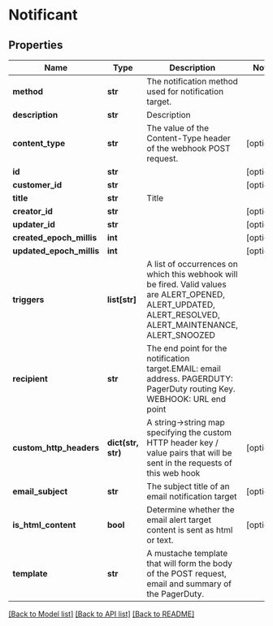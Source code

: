 # Notificant

## Properties
Name | Type | Description | Notes
------------ | ------------- | ------------- | -------------
**method** | **str** | The notification method used for notification target. | 
**description** | **str** | Description | 
**content_type** | **str** | The value of the Content-Type header of the webhook POST request. | [optional] 
**id** | **str** |  | [optional] 
**customer_id** | **str** |  | [optional] 
**title** | **str** | Title | 
**creator_id** | **str** |  | [optional] 
**updater_id** | **str** |  | [optional] 
**created_epoch_millis** | **int** |  | [optional] 
**updated_epoch_millis** | **int** |  | [optional] 
**triggers** | **list[str]** | A list of occurrences on which this webhook will be fired.  Valid values are ALERT_OPENED, ALERT_UPDATED, ALERT_RESOLVED, ALERT_MAINTENANCE, ALERT_SNOOZED | 
**recipient** | **str** | The end point for the notification target.EMAIL: email address.  PAGERDUTY: PagerDuty routing Key.  WEBHOOK: URL end point | 
**custom_http_headers** | **dict(str, str)** | A string-&gt;string map specifying the custom HTTP header key / value pairs that will be sent in the requests of this web hook | [optional] 
**email_subject** | **str** | The subject title of an email notification target | [optional] 
**is_html_content** | **bool** | Determine whether the email alert target content is sent as html or text. | [optional] 
**template** | **str** | A mustache template that will form the body of the POST request, email and summary of the PagerDuty. | 

[[Back to Model list]](../README.md#documentation-for-models) [[Back to API list]](../README.md#documentation-for-api-endpoints) [[Back to README]](../README.md)


